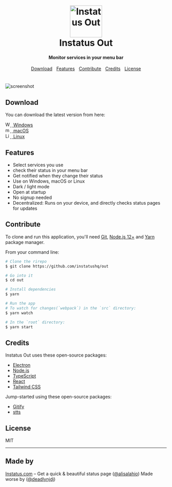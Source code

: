<h1 align="center">
  <a href="https://instatus.com/out"><img src="https://user-images.githubusercontent.com/1072229/106639355-8fa9dc00-658d-11eb-9b0f-37100715de80.png" alt="Instatus Out" width="100" height="100" ></a>
  <br>
  Instatus Out
  <br>
</h1>

<h4 align="center">Monitor services in your menu bar</h4>

<p align="center">
  <a href="#download">Download</a>
  <img src="https://img.spacergif.org/v1/spacer.gif" width="5" height="1">
  <a href="#features">Features</a>
  <img src="https://img.spacergif.org/v1/spacer.gif" width="5" height="1">
  <a href="#contribute">Contribute</a>
  <img src="https://img.spacergif.org/v1/spacer.gif" width="5" height="1">
  <a href="#credits">Credits</a>
  <img src="https://img.spacergif.org/v1/spacer.gif" width="5" height="1">
  <a href="#license">License</a>
</p>
<img src="https://img.spacergif.org/v1/spacer.gif" width="1" height="10">

![screenshot](./readme.gif)

## Download

You can download the latest version from here:

<div>
  <a href="https://instatus.com/out/download/windows">
    <img width="15" height="15" src="https://user-images.githubusercontent.com/1072229/106638253-591f9180-658c-11eb-9a68-1fe9a581816d.png" alt="Windows logo" /> 
    <img src="https://img.spacergif.org/v1/spacer.gif" width="2" height="1">
    Windows
  </a>
  <br />
  <a href="https://instatus.com/out/download/mac">
    <img width="15" height="15" src="https://user-images.githubusercontent.com/1072229/106638530-a6036800-658c-11eb-8e40-a868cfc5efe6.png" alt="macOS logo" />
    <img src="https://img.spacergif.org/v1/spacer.gif" width="2" height="1">
      macOS
  </a>
  <br />
    <a href="https://instatus.com/out/download/linux">
    <img width="15" height="15" src="https://user-images.githubusercontent.com/1072229/106638818-f084e480-658c-11eb-92c3-b8c2ed89aa02.png" alt="Linux logo" /> 
    <img src="https://img.spacergif.org/v1/spacer.gif" width="2" height="1">
    Linux
  </a>
  <br />
</div>

## Features

* Select services you use
* check their status in your menu bar
* Get notified when they change their status
* Use on Windows, macOS or Linux
* Dark / light mode
* Open at startup
* No signup needed
* Decentralized: Runs on your device, and directly checks status pages for updates

## Contribute

To clone and run this application, you'll need [Git](https://git-scm.com), [Node.js 12+](https://nodejs.org/en/download/) and [Yarn](https://yarnpkg.com/) package manager. 

From your command line:

```bash
# Clone the rirepo
$ git clone https://github.com/instatushq/out

# Go into it
$ cd out

# Install dependencies
$ yarn

# Run the app
# To watch for changes(`webpack`) in the `src` directory:
$ yarn watch

# In the `root` directory:
$ yarn start

```

## Credits

Instatus Out uses these open-source packages:

- [Electron](http://electron.atom.io/)
- [Node.js](https://nodejs.org/)
- [TypeScript](https://www.typescriptlang.org/)
- [React](https://reactjs.org/)
- [Tailwind CSS](https://tailwindcss.com/)

Jump-started using these open-source packages:
- [Gitify](https://github.com/manosim/gitify)
- [stts](https://github.com/inket/stts)

## License

MIT

---

## Made by
[Instatus.com](https://instatus.com) – Get a quick & beautiful status page ([@alisalahio](https://twitter.com/alisalahio))
Made worse by ([@deadlynjdj](https://twitter.com/deadlynjdj))
